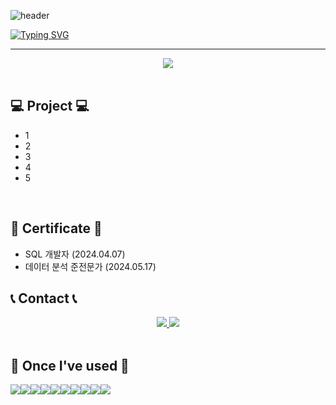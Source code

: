 ![header](https://capsule-render.vercel.app/api?type=waving&color=6994CDEE&text=&animation=twinkling&height=80)

[![Typing SVG](https://readme-typing-svg.demolab.com?font=Alkatra&weight=500&size=45&duration=4000&pause=3&color=6994CDEE&center=false&vCenter=false&multiline=true&repeat=true&width=1000&height=100&lines=Welcome+to+SeongBeen's+GitHub!👋)](https://git.io/typing-svg)
 
<div align="left">
 
 ---
<div style="text-align: left;">
<div align= "center"> <a href="https://hits.seeyoufarm.com"> <img src="https://hits.seeyoufarm.com/api/count/incr/badge.svg?url=https%3A%2F%2Fgithub.com%2Fqlsl59%2F&count_bg=%23000000&title_bg=%23000000&icon=github.svg&icon_color=%23FFFFFF&title=GitHub&edge_flat=false"/></a>
       </div><br>
 
## 💻 Project 💻
- 1
- 2
- 3
- 4
- 5
<br>

## 📜 Certificate 📜
- SQL 개발자 (2024.04.07)
- 데이터 분석 준전문가 (2024.05.17)

## 📞 Contact 📞
<div style="text-align: left;">
    <div align= "center"> <a href=https://www.instagram.com/thginu/> <img src="https://img.shields.io/badge/Instagram-E4405F?style=for-the-badge&logo=Instagram&logoColor=white&link=https://www.instagram.com/thginu/"> </a>
         <a href=mailto:seongbeen0509@gmail.com> <img src="https://img.shields.io/badge/Gmail-EA4335?style=for-the-badge&logo=Gmail&logoColor=white&link=mailto:seongbeen0509@gmail.com"> </a>
          </div>  <br>
     
## 🔨 Once I've used 🔨
<div style="display:flex; flex-direction:row;">
    <!--<img src="https://img.shields.io/badge/Gradle-02303A?style=for-the-badge&logo=gradle&logoColor=white"> -->
 <img src="https://img.shields.io/badge/mysql-4479A1?style=for-the-badge&logo=mysql&logoColor=white">
 <img src="https://img.shields.io/badge/Anaconda-44A833?style=flat-square&logo=Anaconda&logoColor=white"/>
 <img src="https://img.shields.io/badge/Google Cloud-4285F4?style=flat-square&logo=Google Cloud&logoColor=white"/>
 <img src="https://img.shields.io/badge/Google Colab-F9AB00?style=flat-square&logo=Google Colab&logoColor=white"/>
 <img src="https://img.shields.io/badge/JSON-000000?style=flat-square&logo=json&logoColor=white"/>
 <br>
 <img src="https://img.shields.io/badge/python-3776AB?style=flat-square&logo=python&logoColor=white"> 
 <img src="https://img.shields.io/badge/MariaDB-003545?style=flat-square&logo=mariaDB&logoColor=white"/>
 <img src="https://img.shields.io/badge/MariaDB-003545?style=flat-square&logo=mariaDB&logoColor=white"/>
 <img src="https://img.shields.io/badge/Visual Studio Code-007ACC?style=flat-square&logo=Visual Studio Code&logoColor=white"/>
 <img src="https://img.shields.io/badge/GitHub-181717?style=flat-square&logo=GitHub&logoColor=white"/>
    <br>
</div><br>
</div>
